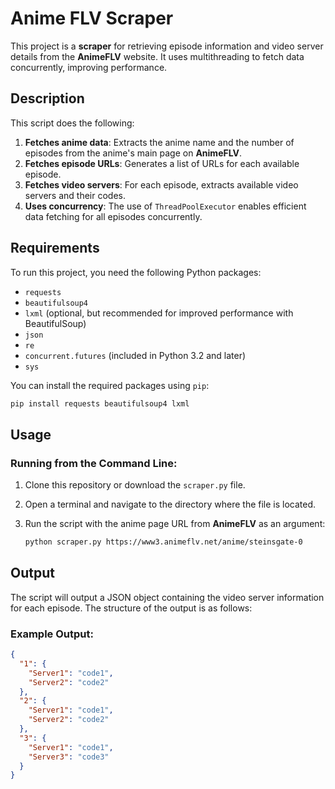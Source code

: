 # Anime FLV Scraper

This project is a **scraper** for retrieving episode information and video server details from the **AnimeFLV** website. It uses multithreading to fetch data concurrently, improving performance.

## Description

This script does the following:

1. **Fetches anime data**: Extracts the anime name and the number of episodes from the anime's main page on **AnimeFLV**.
2. **Fetches episode URLs**: Generates a list of URLs for each available episode.
3. **Fetches video servers**: For each episode, extracts available video servers and their codes.
4. **Uses concurrency**: The use of `ThreadPoolExecutor` enables efficient data fetching for all episodes concurrently.

## Requirements

To run this project, you need the following Python packages:

- `requests`
- `beautifulsoup4`
- `lxml` (optional, but recommended for improved performance with BeautifulSoup)
- `json`
- `re`
- `concurrent.futures` (included in Python 3.2 and later)
- `sys`

You can install the required packages using `pip`:

```bash
pip install requests beautifulsoup4 lxml
```
## Usage

### Running from the Command Line:

1. Clone this repository or download the `scraper.py` file.
2. Open a terminal and navigate to the directory where the file is located.
3. Run the script with the anime page URL from **AnimeFLV** as an argument:

   ```bash
   python scraper.py https://www3.animeflv.net/anime/steinsgate-0
   ```
## Output

The script will output a JSON object containing the video server information for each episode. The structure of the output is as follows:

### Example Output:

```json
{
  "1": {
    "Server1": "code1",
    "Server2": "code2"
  },
  "2": {
    "Server1": "code1",
    "Server2": "code2"
  },
  "3": {
    "Server1": "code1",
    "Server3": "code3"
  }
}
